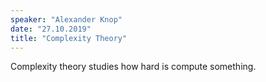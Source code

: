 ```yaml
---
speaker: "Alexander Knop"
date: "27.10.2019"
title: "Complexity Theory"
---
```

Complexity theory studies how hard is compute something.
